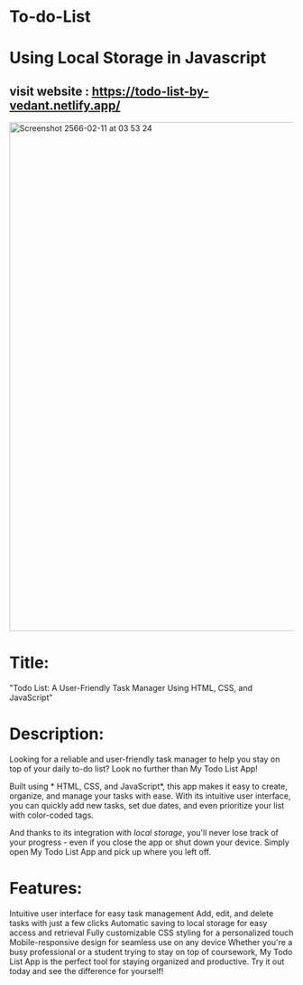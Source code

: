 # To-do-List
# Using Local Storage in Javascript
## visit website : https://todo-list-by-vedant.netlify.app/

<img width="900" alt="Screenshot 2566-02-11 at 03 53 24" src="https://user-images.githubusercontent.com/106603826/218210410-15b27a31-935f-42fb-9e34-3296bccc9aac.png">


# Title:
"Todo List: A User-Friendly Task Manager Using HTML, CSS, and JavaScript"

# Description:
Looking for a reliable and user-friendly task manager to help you stay on top of your daily to-do list? Look no further than My Todo List App!

Built using * HTML, CSS, and JavaScript*, this app makes it easy to create, organize, and manage your tasks with ease. With its intuitive user interface, you can quickly add new tasks, set due dates, and even prioritize your list with color-coded tags.

And thanks to its integration with *local storage*, you'll never lose track of your progress - even if you close the app or shut down your device. Simply open My Todo List App and pick up where you left off.

# Features:
Intuitive user interface for easy task management
Add, edit, and delete tasks with just a few clicks
Automatic saving to local storage for easy access and retrieval
Fully customizable CSS styling for a personalized touch
Mobile-responsive design for seamless use on any device
Whether you're a busy professional or a student trying to stay on top of coursework, My Todo List App is the perfect tool for staying organized and productive. Try it out today and see the difference for yourself!
